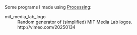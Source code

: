 Some programs I made using [Processing](http://processing.org/):

<dl>
  <dt>mit_media_lab_logo</dt>
  <dd>Random generator of (simplified) MIT Media Lab logos.
  http://vimeo.com/20250134</dd>
</dl>


